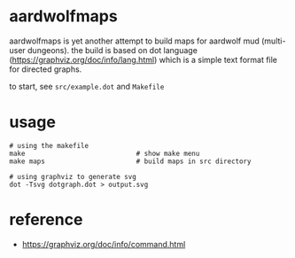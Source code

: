 # aardwolfmaps

aardwolfmaps is yet another attempt to build maps for aardwolf mud (multi-user
dungeons). the build is based on dot language
(https://graphviz.org/doc/info/lang.html) which is a simple text format file
for directed graphs.

to start, see `src/example.dot` and `Makefile`

# usage

``` console
# using the makefile
make                            # show make menu
make maps                       # build maps in src directory

# using graphviz to generate svg
dot -Tsvg dotgraph.dot > output.svg
```

# reference

- <https://graphviz.org/doc/info/command.html>
